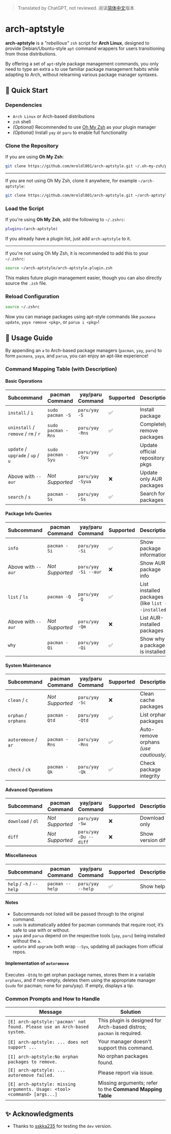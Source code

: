> Translated by ChatGPT, not reviewed. 阅读[简体中文](READMEh.md)版本

# arch-aptstyle

**arch-aptstyle** is a *"rebellious"* `zsh` script for **Arch Linux**, designed to provide Debian/Ubuntu-style `apt` command wrappers for users transitioning from those distributions.

By offering a set of `apt`-style package management commands, you only need to type an extra `a` to use familiar package management habits while adapting to Arch, without relearning various package manager syntaxes.

## 🚀 Quick Start

### Dependencies

- `Arch Linux` or Arch-based distributions
- `zsh` shell
- *(Optional)* Recommended to use [Oh My Zsh](https://ohmyz.sh/) as your plugin manager
- *(Optional)* Install `yay` or `paru` to enable full functionality

### Clone the Repository

If you are using **Oh My Zsh**:

```zsh
git clone https://github.com/mroldl001/arch-aptstyle.git ~/.oh-my-zsh/plugins
````

---

If you are not using Oh My Zsh, clone it anywhere, for example `~/arch-aptstyle`:

```zsh
git clone https://github.com/mroldl001/arch-aptstyle.git ~/arch-aptstyle
```

### Load the Script

If you're using **Oh My Zsh**, add the following to `~/.zshrc`:

```zsh
plugins=(arch-aptstyle)
```

If you already have a plugin list, just add `arch-aptstyle` to it.

---

If you're not using Oh My Zsh, it is recommended to add this to your `~/.zshrc`:

```zsh
source ~/arch-aptstyle/arch-aptstyle.plugin.zsh
```

This makes future plugin management easier, though you can also directly source the `.zsh` file.

### Reload Configuration

```zsh
source ~/.zshrc
```

Now you can manage packages using apt-style commands like `pacmana update`, `yaya remove <pkg>`, or `parua i <pkg>`!

## 📖 Usage Guide

By appending an `a` to Arch-based package managers (`pacman`, `yay`, `paru`) to form `pacmana`, `yaya`, and `parua`, you can enjoy an apt-like experience!

### Command Mapping Table (with Description)

#### Basic Operations

| Subcommand                          | pacman Command     | yay/paru Command | Supported | Description                     |
| ----------------------------------- | ------------------ | ---------------- | --------- | ------------------------------- |
| `install` / `i`                     | `sudo pacman -S`   | `paru/yay -S`    | ✅         | Install package                 |
| `uninstall` / `remove` / `rm` / `r` | `sudo pacman -Rns` | `paru/yay -Rns`  | ✅         | Completely remove packages      |
| `update` / `upgrade` / `up` / `u`   | `sudo pacman -Syu` | `paru/yay -Syu`  | ✅         | Update official repository pkgs |
| Above with `--aur`                  | *Not Supported*    | `paru/yay -Syua` | ❌         | Update only AUR packages        |
| `search` / `s`                      | `pacman -Ss`       | `paru/yay -Ss`   | ✅         | Search for packages             |

#### Package Info Queries

| Subcommand         | pacman Command  | yay/paru Command     | Supported | Description                                       |
| ------------------ | --------------- | -------------------- | --------- | ------------------------------------------------- |
| `info`             | `pacman -Si`    | `paru/yay -Si`       | ✅         | Show package information                          |
| Above with `--aur` | *Not Supported* | `paru/yay -Si --aur` | ❌         | Show AUR package info                             |
| `list` / `ls`      | `pacman -Q`     | `paru/yay -Q`        | ✅         | List installed packages (like `list --installed`) |
| Above with `--aur` | *Not Supported* | `paru/yay -Qm`       | ❌         | List AUR-installed packages                       |
| `why`              | `pacman -Qi`    | `paru/yay -Qi`       | ✅         | Show why a package is installed                   |

#### System Maintenance

| Subcommand           | pacman Command  | yay/paru Command | Supported | Description                            |
| -------------------- | --------------- | ---------------- | --------- | -------------------------------------- |
| `clean` / `c`        | *Not Supported* | `paru/yay -Sc`   | ❌         | Clean cache packages                   |
| `orphan` / `orphans` | `pacman -Qtd`   | `paru/yay -Qtd`  | ✅         | List orphan packages                   |
| `autoremove` / `ar`  | `pacman -Rns`   | `paru/yay -Rns`  | ✅         | Auto-remove orphans *(use cautiously)* |
| `check` / `ck`       | `pacman -Qk`    | `paru/yay -Qk`   | ✅         | Check package integrity                |

#### Advanced Operations

| Subcommand        | pacman Command  | yay/paru Command      | Supported | Description       |
| ----------------- | --------------- | --------------------- | --------- | ----------------- |
| `download` / `dl` | *Not Supported* | `paru/yay -Sw`        | ❌         | Download only     |
| `diff`            | *Not Supported* | `paru/yay -Du --diff` | ❌         | Show version diff |

#### Miscellaneous

| Subcommand               | pacman Command  | yay/paru Command  | Supported | Description |
| ------------------------ | --------------- | ----------------- | --------- | ----------- |
| `help` / `-h` / `--help` | `pacman --help` | `paru/yay --help` | ✅         | Show help   |

#### Notes

* Subcommands not listed will be passed through to the original command.
* `sudo` is automatically added for pacman commands that require root; it’s safe to use with or without.
* `yaya` and `parua` depend on the respective tools (`yay`, `paru`) being installed without the `a`.
* `update` and `upgrade` both wrap `--Syu`, updating all packages from official repos.

#### Implementation of `autoremove`

Executes `-Qtdq` to get orphan package names, stores them in a variable `orphans`, and if non-empty, deletes them using the appropriate manager (`sudo` for pacman; none for paru/yay). If empty, displays a tip.

### Common Prompts and How to Handle

| Message                                                                   | Solution                                                              |
| ------------------------------------------------------------------------- | --------------------------------------------------------------------- |
| `[E] arch-aptstyle:'pacman' not found. Please use an Arch-based system.`  | This plugin is designed for Arch-based distros; `pacman` is required. |
| `[E] arch-aptstyle: ... does not support ... `                            | Your manager doesn't support this command.                            |
| `[I] arch-aptstyle:No orphan packages to remove.`                         | No orphan packages found.                                             |
| `[E] arch-aptstyle: ... autoremove failed.`                               | Please report via issue.                                              |
| `[E] arch-aptstyle: missing arguments. Usage: <tool> <command> [args...]` | Missing arguments; refer to the **Command Mapping Table**                     |

## ✨ Acknowledgments

* Thanks to [sskka235](https://github.com/sskka235) for testing the `dev` version.
